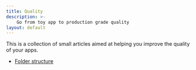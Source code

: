 ```yaml
---
title: Quality
description: >-
    Go from toy app to production grade quality
layout: default
---
```


This is a collection of small articles aimed at helping you improve the quality
of your apps.

- [Folder structure](folder-structure)